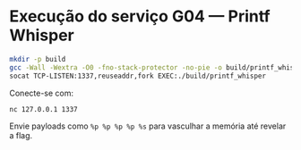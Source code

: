 # Execução do serviço G04 — Printf Whisper

```bash
mkdir -p build
gcc -Wall -Wextra -O0 -fno-stack-protector -no-pie -o build/printf_whisper src/printf_whisper.c
socat TCP-LISTEN:1337,reuseaddr,fork EXEC:./build/printf_whisper
```

Conecte-se com:

```bash
nc 127.0.0.1 1337
```

Envie payloads como `%p %p %p %p %s` para vasculhar a memória até revelar a flag.
